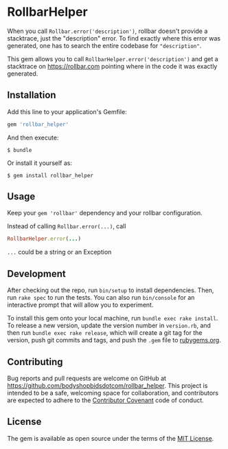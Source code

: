 # RollbarHelper

When you call `Rollbar.error('description')`, rollbar doesn't provide a stacktrace, just the "description" error. To find exactly where this error was generated, one has to search the entire codebase for `"description"`.

This gem allows you to call `RollbarHelper.error('description')` and get a stacktrace on https://rollbar.com pointing where in the code it was exactly generated.

## Installation

Add this line to your application's Gemfile:

```ruby
gem 'rollbar_helper'
```

And then execute:

    $ bundle

Or install it yourself as:

    $ gem install rollbar_helper

## Usage

Keep your `gem 'rollbar'` dependency and your rollbar configuration.

Instead of calling `Rollbar.error(...)`, call
```ruby
RollbarHelper.error(...)
```

`...` could be a string or an Exception

## Development

After checking out the repo, run `bin/setup` to install dependencies. Then, run `rake spec` to run the tests. You can also run `bin/console` for an interactive prompt that will allow you to experiment.

To install this gem onto your local machine, run `bundle exec rake install`. To release a new version, update the version number in `version.rb`, and then run `bundle exec rake release`, which will create a git tag for the version, push git commits and tags, and push the `.gem` file to [rubygems.org](https://rubygems.org).

## Contributing

Bug reports and pull requests are welcome on GitHub at https://github.com/bodyshopbidsdotcom/rollbar_helper. This project is intended to be a safe, welcoming space for collaboration, and contributors are expected to adhere to the [Contributor Covenant](http://contributor-covenant.org) code of conduct.


## License

The gem is available as open source under the terms of the [MIT License](http://opensource.org/licenses/MIT).

